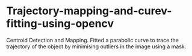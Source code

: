 # Trajectory-mapping-and-curev-fitting-using-opencv
Centroid Detection and Mapping. Fitted a parabolic curve to trace the trajectory of the object by minimising outliers in the image using a mask.
